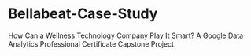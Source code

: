 # Bellabeat-Case-Study
How Can a Wellness Technology Company Play It Smart? A Google Data Analytics Professional Certificate Capstone Project.
